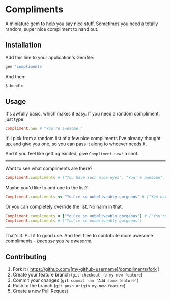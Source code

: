 # Compliments

A miniature gem to help you say nice stuff. Sometimes you need a totally random, super nice compliment to hand out.

## Installation

Add this line to your application's Gemfile:

```ruby
gem 'compliments'
```

And then:

    $ bundle


## Usage

It's awfully basic, which makes it easy. If you need a random compliment, just type:

```ruby
Compliment.new # "You're awesome."
```

It'll pick from a random list of a few nice compliments I've already thought up, and give you one, so you can pass it along to whoever needs it.

And if you feel like getting excited, give ``Compliment.new!`` a shot.

- - -

Want to see what compliments are there?

```ruby
Compliment.compliments # ["You have such nice eyes", "You're awesome", "You're the best"]
```

Maybe you'd like to add one to the list?

```ruby
Compliment.compliments << "You're so unbeliveably gorgeous" # ["You have such nice eyes", "You're awesome", "You're the best", "You're so unbeliveably gorgeous"]
```

Or you can completely override the list. No harm in that.

```ruby
Compliment.compliments = ["You're so unbeliveably gorgeous"] # ["You're so unbeliveably gorgeous"]
Compliment.compliments # ["You're so unbeliveably gorgeous"]
```

- - -

That's it. Put it to good use. And feel free to contribute more awesome compliments – *because you're awesome.*

## Contributing

1. Fork it ( https://github.com/[my-github-username]/compliments/fork )
2. Create your feature branch (`git checkout -b my-new-feature`)
3. Commit your changes (`git commit -am 'Add some feature'`)
4. Push to the branch (`git push origin my-new-feature`)
5. Create a new Pull Request
